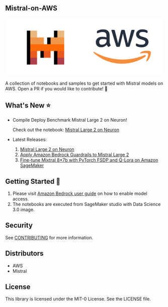 ## Mistral-on-AWS 

![mistral-aws](/notebooks/imgs/mistralaws.png)

A collection of notebooks and samples to get started with Mistral models on AWS.
Open a PR if you would like to contribute! :twisted_rightwards_arrows:

## What's New :star:

- Compile Deploy Benchmark Mistral Large 2 on Neuron!
  
  Check out the notebook: [Mistral Large 2 on Neuron](notebooks/Mistral-Large-2-Neuron/Compile-Deploy-Benchmark-Mistral-large-2-on-Neuron.ipynb)

- Latest Releases:
  1. [Mistral Large 2 on Neuron](notebooks/Mistral-Large-2-Neuron/Compile-Deploy-Benchmark-Mistral-large-2-on-Neuron.ipynb)
  2. [Apply Amazon Bedrock Guardrails to Mistral Large 2](notebooks/mistral-bedrock-guardrails.ipynb)
  3. [Fine-tune Mixtral 8*7b with PyTorch FSDP and Q-Lora on Amazon SageMaker](notebooks/mixtral_finetune_qlora_sft/finetune-mixtral.ipynb)

## Getting Started :electric_plug:

1. Please visit [Amazon Bedrock user guide](https://docs.aws.amazon.com/bedrock/latest/userguide/model-access.html) on how to enable model access.
2. The notebooks are executed from SageMaker studio with Data Science 3.0 image.

## Security

See [CONTRIBUTING](CONTRIBUTING.md#security-issue-notifications) for more information.

## Distributors

- AWS
- Mistral 

## License

This library is licensed under the MIT-0 License. See the LICENSE file.
